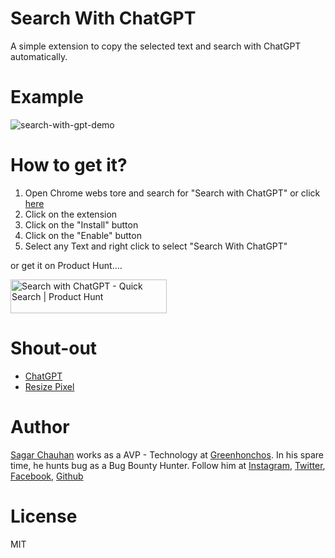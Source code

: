 # Search With ChatGPT

A simple extension to copy the selected text and search with ChatGPT automatically.

# Example

![search-with-gpt-demo](https://github.com/user-attachments/assets/cee2ac4c-b0a5-404e-92c8-8c3163879cee)


# How to get it?

1. Open Chrome webs tore and search for "Search with ChatGPT" or click [here](https://chromewebstore.google.com/detail/search-with-chatgpt/mkhindfdkfmjpaecdibpdemdkaaafeoa?authuser=0&hl=en)
2. Click on the extension
3. Click on the "Install" button
4. Click on the "Enable" button
5. Select any Text and right click to select "Search With ChatGPT"

or get it on Product Hunt....

<a href="https://www.producthunt.com/posts/search-with-chatgpt?embed=true&utm_source=badge-featured&utm_medium=badge&utm_souce=badge-search&#0045;with&#0045;chatgpt" target="_blank"><img src="https://api.producthunt.com/widgets/embed-image/v1/featured.svg?post_id=499200&theme=light" alt="Search&#0032;with&#0032;ChatGPT - Quick&#0032;Search | Product Hunt" style="width: 250px; height: 54px;" width="250" height="54" /></a>

# Shout-out

- [ChatGPT](https://chatgpt.com/)
- [Resize Pixel](https://www.resizepixel.com)

# Author

[Sagar Chauhan](https://twitter.com/sagarchauhan005) works as a AVP - Technology at [Greenhonchos](https://www.greenhonchos.com).
In his spare time, he hunts bug as a Bug Bounty Hunter.
Follow him at [Instagram](https://www.instagram.com/sagarchauhan005/), [Twitter](https://twitter.com/sagarchauhan005),  [Facebook](https://facebook.com/sagar.chauhan3),
[Github](https://github.com/sagarchauhan005)

# License
MIT
